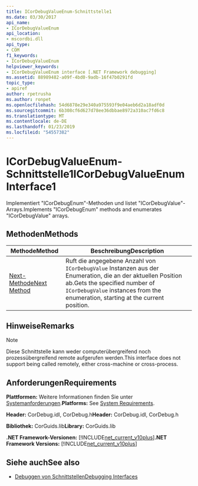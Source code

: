 ```yaml
---
title: ICorDebugValueEnum-Schnittstelle1
ms.date: 03/30/2017
api_name:
- ICorDebugValueEnum
api_location:
- mscordbi.dll
api_type:
- COM
f1_keywords:
- ICorDebugValueEnum
helpviewer_keywords:
- ICorDebugValueEnum interface [.NET Framework debugging]
ms.assetid: 88989482-a09f-4bd0-9adb-16f47b0291fd
topic_type:
- apiref
author: rpetrusha
ms.author: ronpet
ms.openlocfilehash: 54d6878e29e340a975593f9e04aeb6d2a18adf0d
ms.sourcegitcommit: 6b308cf6d627d78ee36dbbae8972a310ac7fd6c8
ms.translationtype: MT
ms.contentlocale: de-DE
ms.lasthandoff: 01/23/2019
ms.locfileid: "54557382"
---
```

# <a name="icordebugvalueenum-interface1"></a><span data-ttu-id="368ac-102">ICorDebugValueEnum-Schnittstelle1</span><span class="sxs-lookup"><span data-stu-id="368ac-102">ICorDebugValueEnum Interface1</span></span>
<span data-ttu-id="368ac-103">Implementiert "ICorDebugEnum"-Methoden und listet "ICorDebugValue"-Arrays.</span><span class="sxs-lookup"><span data-stu-id="368ac-103">Implements "ICorDebugEnum" methods and enumerates "ICorDebugValue" arrays.</span></span>  
  
## <a name="methods"></a><span data-ttu-id="368ac-104">Methoden</span><span class="sxs-lookup"><span data-stu-id="368ac-104">Methods</span></span>  
  
|<span data-ttu-id="368ac-105">Methode</span><span class="sxs-lookup"><span data-stu-id="368ac-105">Method</span></span>|<span data-ttu-id="368ac-106">Beschreibung</span><span class="sxs-lookup"><span data-stu-id="368ac-106">Description</span></span>|  
|------------|-----------------|  
|[<span data-ttu-id="368ac-107">Next-Methode</span><span class="sxs-lookup"><span data-stu-id="368ac-107">Next Method</span></span>](../../../../docs/framework/unmanaged-api/debugging/icordebugvalueenum-next-method.md)|<span data-ttu-id="368ac-108">Ruft die angegebene Anzahl von `ICorDebugValue` Instanzen aus der Enumeration, die an der aktuellen Position ab.</span><span class="sxs-lookup"><span data-stu-id="368ac-108">Gets the specified number of `ICorDebugValue` instances from the enumeration, starting at the current position.</span></span>|  
  
## <a name="remarks"></a><span data-ttu-id="368ac-109">Hinweise</span><span class="sxs-lookup"><span data-stu-id="368ac-109">Remarks</span></span>  
  
> [!NOTE]
>  <span data-ttu-id="368ac-110">Diese Schnittstelle kann weder computerübergreifend noch prozessübergreifend remote aufgerufen werden.</span><span class="sxs-lookup"><span data-stu-id="368ac-110">This interface does not support being called remotely, either cross-machine or cross-process.</span></span>  
  
## <a name="requirements"></a><span data-ttu-id="368ac-111">Anforderungen</span><span class="sxs-lookup"><span data-stu-id="368ac-111">Requirements</span></span>  
 <span data-ttu-id="368ac-112">**Plattformen:** Weitere Informationen finden Sie unter [Systemanforderungen](../../../../docs/framework/get-started/system-requirements.md).</span><span class="sxs-lookup"><span data-stu-id="368ac-112">**Platforms:** See [System Requirements](../../../../docs/framework/get-started/system-requirements.md).</span></span>  
  
 <span data-ttu-id="368ac-113">**Header:** CorDebug.idl, CorDebug.h</span><span class="sxs-lookup"><span data-stu-id="368ac-113">**Header:** CorDebug.idl, CorDebug.h</span></span>  
  
 <span data-ttu-id="368ac-114">**Bibliothek:** CorGuids.lib</span><span class="sxs-lookup"><span data-stu-id="368ac-114">**Library:** CorGuids.lib</span></span>  
  
 <span data-ttu-id="368ac-115">**.NET Framework-Versionen:** [!INCLUDE[net_current_v10plus](../../../../includes/net-current-v10plus-md.md)]</span><span class="sxs-lookup"><span data-stu-id="368ac-115">**.NET Framework Versions:** [!INCLUDE[net_current_v10plus](../../../../includes/net-current-v10plus-md.md)]</span></span>  
  
## <a name="see-also"></a><span data-ttu-id="368ac-116">Siehe auch</span><span class="sxs-lookup"><span data-stu-id="368ac-116">See also</span></span>


- [<span data-ttu-id="368ac-117">Debuggen von Schnittstellen</span><span class="sxs-lookup"><span data-stu-id="368ac-117">Debugging Interfaces</span></span>](../../../../docs/framework/unmanaged-api/debugging/debugging-interfaces.md)
